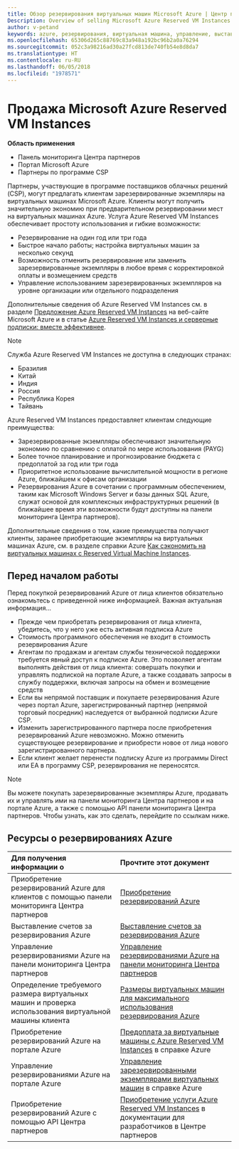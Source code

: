 ```yaml
---
title: Обзор резервирования виртуальных машин Microsoft Azure | Центр партнеров
Description: Overview of selling Microsoft Azure Reserved VM Instances in CSP.
author: v-petand
keywords: azure, резервирования, виртуальная машина, управление, выставление счетов, приобретение, Azure RI, Azure Reserved VM Instances
ms.openlocfilehash: 65306d265c88769c83a948a192bc96b2a0a76294
ms.sourcegitcommit: 052c3a98216ad30a27fcd813de740fb54e8d8da7
ms.translationtype: HT
ms.contentlocale: ru-RU
ms.lasthandoff: 06/05/2018
ms.locfileid: "1978571"
---
```

# <a name="sell-microsoft-azure-reserved-vm-instances"></a>Продажа Microsoft Azure Reserved VM Instances 

**Область применения**

-  Панель мониторинга Центра партнеров
-  Портал Microsoft Azure
-  Партнеры по программе CSP

Партнеры, участвующие в программе поставщиков облачных решений (CSP), могут предлагать клиентам зарезервированные экземпляры на виртуальных машинах Microsoft Azure. Клиенты могут получить значительную экономию при предварительном резервировании мест на виртуальных машинах Azure. Услуга Azure Reserved VM Instances обеспечивает простоту использования и гибкие возможности:

-   Резервирование на один год или три года 
-   Быстрое начало работы; настройка виртуальных машин за несколько секунд 
-   Возможность отменить резервирование или заменить зарезервированные экземпляры в любое время с корректировкой оплаты и возмещением средств 
-   Управление использованием зарезервированных экземпляров на уровне организации или отдельного подразделения 

Дополнительные сведения об Azure Reserved VM Instances см. в разделе [Предложение Azure Reserved VM Instances](https://azure.microsoft.com/pricing/reserved-vm-instances/) на веб-сайте Microsoft Azure и в статье [Azure Reserved VM Instances и серверные подписки: вместе эффективнее](https://blogs.partner.microsoft.com/mpn/better-together-azure-reserved-instances-server-subscriptions/).

> [!NOTE]  
> Служба Azure Reserved VM Instances не доступна в следующих странах:  
> * Бразилия  
> * Китай  
> * Индия  
> * Россия  
> * Республика Корея  
> * Тайвань  

Azure Reserved VM Instances предоставляет клиентам следующие преимущества:

-   Зарезервированные экземпляры обеспечивают значительную экономию по сравнению с оплатой по мере использования (PAYG)
-   Более точное планирование и прогнозирование бюджета с предоплатой за год или три года 
-   Приоритетное использование вычислительной мощности в регионе Azure, ближайшем к офисам организации  
-   Резервирования Azure в сочетании с программным обеспечением, таким как Microsoft Windows Server и базы данных SQL Azure, служат основой для комплексных инфраструктурных решений (в ближайшее время эти возможности будут доступны на панели мониторинга Центра партнеров).   

Дополнительные сведения о том, какие преимущества получают клиенты, заранее приобретающие экземпляры на виртуальных машинах Azure, см. в разделе справки Azure [Как сэкономить на виртуальных машинах с Reserved Virtual Machine Instances](https://docs.microsoft.com/azure/billing/billing-save-compute-costs-reservations).

## <a name="before-you-begin"></a>Перед началом работы

Перед покупкой резервирований Azure от лица клиентов обязательно ознакомьтесь с приведенной ниже информацией. Важная актуальная информация...

-   Прежде чем приобретать резервирования от лица клиента, убедитесь, что у него уже есть активная подписка Azure  
-   Стоимость программного обеспечения не входит в стоимость резервирования Azure 
-   Агентам по продажам и агентам службы технической поддержки требуется явный доступ к подписке Azure. Это позволяет агентам выполнять действия от лица клиента: совершать покупки и управлять подпиской на портале Azure, а также создавать запросы в службу поддержки, включая запросы на обмен и возмещение средств  
-   Если вы непрямой поставщик и покупаете резервирования Azure через портал Azure, зарегистрированный партнер (непрямой торговый посредник) наследуется от выбранной подписки Azure CSP. 
-   Изменить зарегистрированного партнера после приобретения резервирований Azure невозможно. Можно отменить существующее резервирование и приобрести новое от лица нового зарегистрированного партнера. 
-   Если клиент желает перенести подписку Azure из программы Direct или EA в программу CSP, резервирования не переносятся. 

>[!NOTE]
> Вы можете покупать зарезервированные экземпляры Azure, продавать их и управлять ими на панели мониторинга Центра партнеров и на портале Azure, а также с помощью API панели мониторинга Центра партнеров. Чтобы узнать, как это сделать, перейдите по ссылкам ниже. 

## <a name="azure-reservations-resources"></a>Ресурсы о резервированиях Azure
|**Для получения информации о**   |**Прочтите этот документ**    |
|:-----------------------------|:-----------------|
|Приобретение резервирований Azure для клиентов с помощью панели мониторинга Центра партнеров   |[Приобретение резервирований Azure](azure-reservations-buying.md)
|Выставление счетов за резервирования Azure   |[Выставление счетов за резервирования Azure](azure-reservations-billing.md)   |
|Управление резервированиями Azure на панели мониторинга Центра партнеров | [Управление резервированиями Azure на панели мониторинга Центра партнеров](azure-reservations-manage.md)
|Определение требуемого размера виртуальных машин и проверка использования виртуальной машины клиента   |[Размеры виртуальных машин для максимального использования резервирования Azure](azure-usage.md)   |
|Приобретение резервирований Azure на портале Azure | [Предоплата за виртуальные машины с Azure Reserved VM Instances](https://docs.microsoft.com/azure/virtual-machines/windows/prepay-reserved-vm-instances) в справке Azure |
|Управление резервированиями Azure на портале Azure   |[Управление зарезервированными экземплярами виртуальных машин](https://docs.microsoft.com/azure/billing/billing-manage-reserved-vm-instance) в справке Azure  |
|Приобретение резервирований Azure с помощью API Центра партнеров | [Приобретение услуги Azure Reserved VM Instances](https://docs.microsoft.com/partner-center/develop/purchase-azure-reserved-vm-instances) в документации для разработчиков в Центре партнеров

 

